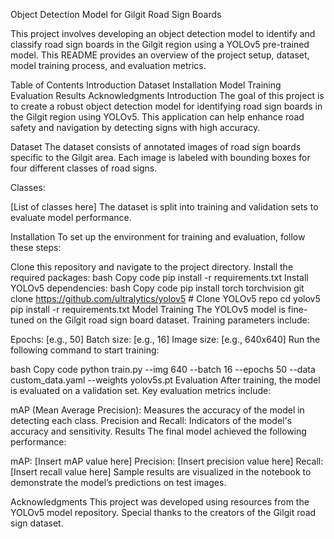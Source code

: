 Object Detection Model for Gilgit Road Sign Boards

This project involves developing an object detection model to identify and classify road sign boards in the Gilgit region using a YOLOv5 pre-trained model. This README provides an 
overview of the project setup, dataset, model training process, and evaluation metrics.

Table of Contents
Introduction
Dataset
Installation
Model Training
Evaluation
Results
Acknowledgments
Introduction
The goal of this project is to create a robust object detection model for identifying road sign boards in the Gilgit region using YOLOv5. This application can help enhance road safety and navigation by detecting signs with high accuracy.

Dataset
The dataset consists of annotated images of road sign boards specific to the Gilgit area. Each image is labeled with bounding boxes for four different classes of road signs.

Classes:

[List of classes here]
The dataset is split into training and validation sets to evaluate model performance.

Installation
To set up the environment for training and evaluation, follow these steps:

Clone this repository and navigate to the project directory.
Install the required packages:
bash
Copy code
pip install -r requirements.txt
Install YOLOv5 dependencies:
bash
Copy code
pip install torch torchvision
git clone https://github.com/ultralytics/yolov5  # Clone YOLOv5 repo
cd yolov5
pip install -r requirements.txt
Model Training
The YOLOv5 model is fine-tuned on the Gilgit road sign board dataset. Training parameters include:

Epochs: [e.g., 50]
Batch size: [e.g., 16]
Image size: [e.g., 640x640]
Run the following command to start training:

bash
Copy code
python train.py --img 640 --batch 16 --epochs 50 --data custom_data.yaml --weights yolov5s.pt
Evaluation
After training, the model is evaluated on a validation set. Key evaluation metrics include:

mAP (Mean Average Precision): Measures the accuracy of the model in detecting each class.
Precision and Recall: Indicators of the model's accuracy and sensitivity.
Results
The final model achieved the following performance:

mAP: [Insert mAP value here]
Precision: [Insert precision value here]
Recall: [Insert recall value here]
Sample results are visualized in the notebook to demonstrate the model’s predictions on test images.

Acknowledgments
This project was developed using resources from the YOLOv5 model repository. Special thanks to the creators of the Gilgit road sign dataset.

